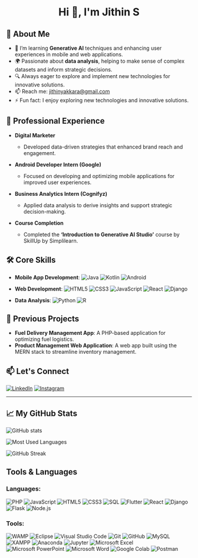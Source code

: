 <h1 align="center">Hi 👋, I'm Jithin S</h1>

## 🚀 About Me
- 🌱 I’m learning **Generative AI** techniques and enhancing user experiences in mobile and web applications.
- 🌍 Passionate about **data analysis**, helping to make sense of complex datasets and inform strategic decisions.
- 🔍 Always eager to explore and implement new technologies for innovative solutions.
- 📫 Reach me: [jithinyakkara@gmail.com](mailto:jithinyakkara@gmail.com)
- ⚡ Fun fact: I enjoy exploring new technologies and innovative solutions.

## 💼 Professional Experience
- **Digital Marketer**
  - Developed data-driven strategies that enhanced brand reach and engagement.
  
- **Android Developer Intern (Google)**
  - Focused on developing and optimizing mobile applications for improved user experiences.
  
- **Business Analytics Intern (Cognifyz)**
  - Applied data analysis to derive insights and support strategic decision-making.
  
- **Course Completion**
  - Completed the **‘Introduction to Generative AI Studio’** course by SkillUp by Simplilearn.

## 🛠️ Core Skills
- **Mobile App Development**: 
  ![Java](https://img.shields.io/badge/Java-ED8B00?style=flat-square&logo=java&logoColor=white) 
  ![Kotlin](https://img.shields.io/badge/Kotlin-7F52B2?style=flat-square&logo=kotlin&logoColor=white) 
  ![Android](https://img.shields.io/badge/Android-3DDC84?style=flat-square&logo=android&logoColor=white)

- **Web Development**: 
  ![HTML5](https://img.shields.io/badge/HTML5-E34F26?style=flat-square&logo=html5&logoColor=white) 
  ![CSS3](https://img.shields.io/badge/CSS3-1572B6?style=flat-square&logo=css3&logoColor=white) 
  ![JavaScript](https://img.shields.io/badge/JavaScript-F7DF1E?style=flat-square&logo=javascript&logoColor=black) 
  ![React](https://img.shields.io/badge/React-61DAFB?style=flat-square&logo=react&logoColor=black) 
  ![Django](https://img.shields.io/badge/Django-092E20?style=flat-square&logo=django&logoColor=white)

- **Data Analysis**: 
  ![Python](https://img.shields.io/badge/Python-3776AB?style=flat-square&logo=python&logoColor=white)
  ![R](https://img.shields.io/badge/R-276DC3?style=flat-square&logo=r&logoColor=white)

## 📁 Previous Projects
- **Fuel Delivery Management App**: A PHP-based application for optimizing fuel logistics.
- **Product Management Web Application**: A web app built using the MERN stack to streamline inventory management.

## 📫 Let's Connect
[![LinkedIn](https://img.shields.io/badge/LinkedIn-0077B5?style=flat-square&logo=linkedin&logoColor=white)](https://www.linkedin.com/in/jithins2003)
[![Instagram](https://img.shields.io/badge/Instagram-E4405F?style=flat-square&logo=instagram&logoColor=white)](https://www.instagram.com/jithin_online_/)

---
## 📈 My GitHub Stats

<!-- GitHub Stats -->
![GitHub stats](https://github-readme-stats.vercel.app/api?username=jithinjithu10&show_icons=true&theme=radical)

<!-- Most Used Languages -->
![Most Used Languages](https://github-readme-stats.vercel.app/api/top-langs/?username=jithinjithu10&layout=compact&theme=radical)

<!-- Streak Stats -->
![GitHub Streak](https://github-readme-streak-stats.herokuapp.com/?user=jithinjithu10&theme=radical)

## Tools & Languages

### Languages:
<p>
  <img src="https://img.shields.io/badge/PHP-777BB4?style=flat-square&logo=php&logoColor=white" alt="PHP" />
  <img src="https://img.shields.io/badge/JavaScript-F7DF1E?style=flat-square&logo=javascript&logoColor=black" alt="JavaScript" />
  <img src="https://img.shields.io/badge/HTML5-E34F26?style=flat-square&logo=html5&logoColor=white" alt="HTML5" />
  <img src="https://img.shields.io/badge/CSS3-1572B6?style=flat-square&logo=css3&logoColor=white" alt="CSS3" />
  <img src="https://img.shields.io/badge/SQL-003B57?style=flat-square&logo=sql&logoColor=white" alt="SQL" />
  <img src="https://img.shields.io/badge/Flutter-02569B?style=flat-square&logo=flutter&logoColor=white" alt="Flutter" />
  <img src="https://img.shields.io/badge/React-61DAFB?style=flat-square&logo=react&logoColor=black" alt="React" />
  <img src="https://img.shields.io/badge/Django-092E20?style=flat-square&logo=django&logoColor=white" alt="Django" />
  <img src="https://img.shields.io/badge/Flask-000000?style=flat-square&logo=flask&logoColor=white" alt="Flask" />
  <img src="https://img.shields.io/badge/Node.js-8CC84B?style=flat-square&logo=node.js&logoColor=white" alt="Node.js" />
</p>

### Tools:
<p>
  <img src="https://img.shields.io/badge/WAMP-5B2E6E?style=flat-square&logo=wamp&logoColor=white" alt="WAMP" />
  <img src="https://img.shields.io/badge/Eclipse-2C2255?style=flat-square&logo=eclipse&logoColor=white" alt="Eclipse" />
  <img src="https://img.shields.io/badge/Visual%20Studio%20Code-007ACC?style=flat-square&logo=visual-studio-code&logoColor=white" alt="Visual Studio Code" />
  <img src="https://img.shields.io/badge/Git-F05032?style=flat-square&logo=git&logoColor=white" alt="Git" />
  <img src="https://img.shields.io/badge/GitHub-181717?style=flat-square&logo=github&logoColor=white" alt="GitHub" />
  <img src="https://img.shields.io/badge/MySQL-005C7A?style=flat-square&logo=mysql&logoColor=white" alt="MySQL" />
  <img src="https://img.shields.io/badge/XAMPP-FC4D5D?style=flat-square&logo=xampp&logoColor=white" alt="XAMPP" />
  <img src="https://img.shields.io/badge/Anaconda-44A833?style=flat-square&logo=anaconda&logoColor=white" alt="Anaconda" />
  <img src="https://img.shields.io/badge/Jupyter-DA5B0E?style=flat-square&logo=jupyter&logoColor=white" alt="Jupyter" />
  <img src="https://img.shields.io/badge/Microsoft_Excel-217346?style=flat-square&logo=microsoft-excel&logoColor=white" alt="Microsoft Excel" />
  <img src="https://img.shields.io/badge/Microsoft_PowerPoint-B7472A?style=flat-square&logo=microsoft-powerpoint&logoColor=white" alt="Microsoft PowerPoint" />
  <img src="https://img.shields.io/badge/Microsoft_Word-2B579A?style=flat-square&logo=microsoft-word&logoColor=white" alt="Microsoft Word" />
  <img src="https://img.shields.io/badge/Google_Colab-F9AB00?style=flat-square&logo=googlecolab&logoColor=white" alt="Google Colab" />
  <img src="https://img.shields.io/badge/Postman-FF6C37?style=flat-square&logo=postman&logoColor=white" alt="Postman" />
</p>

